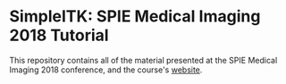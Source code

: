 # SimpleITK: SPIE Medical Imaging 2018 Tutorial

This repository contains all of the material presented at the SPIE Medical
Imaging 2018 conference, and the course's [website](https://SimpleITK.github.io/SPIE2018_COURSE/).
